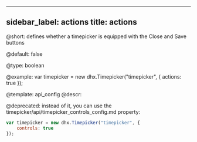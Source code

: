 
---
sidebar_label: actions
title: actions
---          

@short: 
defines whether a timepicker is equipped with the Close and Save buttons


@default:
false


@type: boolean

@example: 
var timepicker = new dhx.Timepicker("timepicker", {
	actions: true
});


@template:	api_config
@descr: 

@deprecated: instead of it, you can use the timepicker/api/timepicker_controls_config.md property:
~~~js
var timepicker = new dhx.Timepicker("timepicker", {
	controls: true
});
~~~


